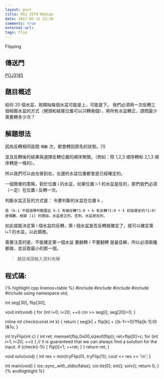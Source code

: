 ```yaml
---
layout: post
title: POJ 3579 Median
date: 2017-05-12 23:30
comments: true
external-url:
tags: Flip
---
```


Flipping

## 傳送門

[POJ3185](http://poj.org/problem?id=3185)

## 題目概述

給你 20 個水盆，剛開始每個水盆可能是上，可能是下。
我們必須用一次反轉三個相鄰水盆的方式（開頭和結尾位置可以只轉兩個），將所有水盆轉正，請問最少需要轉多少次？

## 解題想法

因為反轉相同區間 `偶數` 次，都會轉回原先的狀態。[1]

並且反轉後的結果與選擇反轉位置的順序無關。（例如：照 1,2,3 順序轉和 2,1,3 順序轉是一樣的）。

所以我們可以由左做到右，左邊的水盆位置都會是已經確定的。

一個簡單的策略，對於位置 i 的水盆，如果位置 i-1 的水盆是反的，那們我們必須（一定）在位置 i 反轉一次。

判斷水盆正反的方式是：
令要判斷的水盆在位置 k ，

```
若 (k-1 不超過陣列範圍且 k-1 有被反轉?1:0 + k 有反轉?1:0 + k 初始是反的?1:0) 是偶數，根據 [1] 的理由，水盆是正的。否則，水盆是反的。
```

如此就能決定第 i 個水盆的反轉，第 i 個水盆是否反轉就確定了，就可以確定第 i+1 的水盆，以此類推。

需要注意的是，不能確定第一個水盆 要翻轉 / 不要翻轉 是最佳解，所以必須兩種都做，並且取最小的那一個。

> 題目保證輸入資料有解

## 程式碼:

{% highlight cpp linenos=table %}
#include <iostream>
#include <string>
#include <algorithm>
#include <cstdlib>
#include <cstring>
using namespace std;

int seg[30], flip[30];

void init(void) {
    for (int i=0; i<20; ++i) cin >> seg[i];
    seg[20]=0;
}

inline int check(const int k) {
    return ( seg[k] + flip[k] + ((k-1>=0)?flip[k-1]:0)  )&1u;
}

int tryFlip(int c) {
    int ret;
    memset(flip,0x00,sizeof(flip));
    ret=flip[0]=c;
    for (int i=1; i<20; ++i) { // it is guaranteed that we can always find a solution for the input.
        if (check(i-1)) { 
            flip[i]=1;
            ++ret;
        }
    }
    return ret;
}

void solv(void) {
    int res = min(tryFlip(0), tryFlip(1));
    cout << res << '\n';
}

int main(void) {
    ios::sync_with_stdio(false); cin.tie(0);
    init();
    solv();
    return 0;
}
{% endhighlight %}

